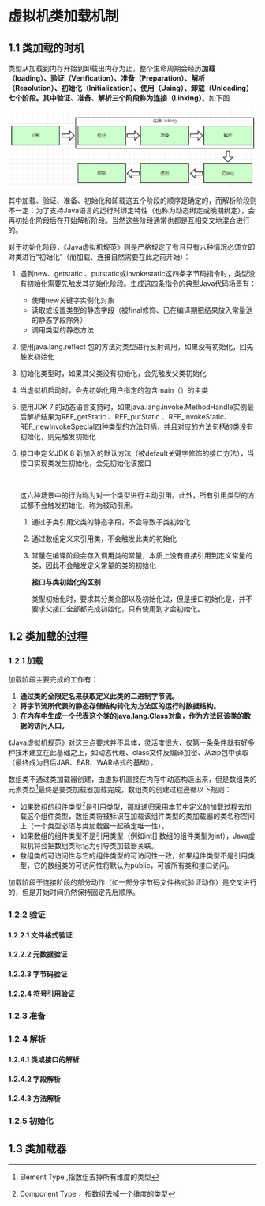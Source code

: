 # 虚拟机类加载机制

## 1.1 类加载的时机

​		类型从加载到内存开始到卸载出内存为止，整个生命周期会经历**加载（loading）、验证（Verification）、准备（Preparation）、解析（Resolution）、初始化（Initialization）、使用（Using）、卸载（Unloading）**七个阶段。其中**验证、准备、解析三个阶段称为连接（Linking）**。如下图：

![image-20210113134152946](https://raw.githubusercontent.com/LeoMao0808/weekly-notes/4b8ba1850139f1293e166bc6ad3f76794cddae3a/resource/jvm-imgs/image-20210113134152946.png)

​		其中加载、验证、准备、初始化和卸载这五个阶段的顺序是确定的，而解析阶段则不一定：为了支持Java语言的运行时绑定特性（也称为动态绑定或晚期绑定），会再初始化阶段后在开始解析阶段。当然这些阶段通常也都是互相交叉地混合进行的。

​		对于初始化阶段，《Java虚拟机规范》则是严格规定了有且只有六种情况必须立即对类进行“初始化”（而加载、连接自然需要在此之前开始）：

1. 遇到new、getstatic 、putstatic或invokestatic这四条字节码指令时，类型没有初始化需要先触发其初始化阶段。生成这四条指令的典型Java代码场景有：
   - 使用new关键字实例化对象
   - 读取或设置类型的静态字段（被final修饰、已在编译期把结果放入常量池的静态字段除外）
   - 调用类型的静态方法
   
2. 使用java.lang.reflect 包的方法对类型进行反射调用，如果没有初始化，回先触发初始化

3. 初始化类型时，如果其父类没有初始化，会先触发父类初始化

4. 当虚拟机启动时，会先初始化用户指定的包含main（）的主类

5. 使用JDK 7 的动态语言支持时，如果java.lang.invoke.MethodHandle实例最后解析结果为REF_getStatic 、REF_putStatic 、REF_invokeStatic、REF_newInvokeSpecial四种类型的方法句柄，并且对应的方法句柄的类没有初始化，则先触发初始化

6. 接口中定义JDK 8 新加入的默认方法（被default关键字修饰的接口方法），当接口实现类发生初始化，会先初始化该接口

   ​	

   ​	这六种场景中的行为称为对一个类型进行主动引用。此外，所有引用类型的方式都不会触发初始化，称为被动引用。

   1. 通过子类引用父类的静态字段，不会导致子类初始化
   
   2. 通过数组定义来引用类，不会触发此类的初始化
   
   3. 常量在编译阶段会存入调用类的常量，本质上没有直接引用到定义常量的类，因此不会触发定义常量的类的初始化
   
      **接口与类初始化的区别**
   
      类型初始化时，要求其分类全部以及初始化过，但是接口初始化是，并不要求父接口全部都完成初始化，只有使用到才会初始化。

## 1.2 类加载的过程

### 1.2.1 加载

加载阶段主要完成的工作有：

1. **通过类的全限定名来获取定义此类的二进制字节流。**
2. **将字节流所代表的静态存储结构转化为方法区的运行时数据结构。**
3. **在内存中生成一个代表这个类的java.lang.Class对象，作为方法区该类的数据的访问入口。**

​		《Java虚拟机规范》对这三点要求并不具体，灵活度很大，仅第一条条件就有好多种技术建立在此基础之上，如动态代理、class文件反编译加密、从zip包中读取（最终成为日后JAR、EAR、WAR格式的基础）。

​		数组类不通过类加载器创建，由虚拟机直接在内存中动态构造出来，但是数组类的元素类型[^一]最终是要类加载器加载完成，数组类的创建过程遵循以下规则：

* 如果数组的组件类型[^二]是引用类型，那就递归采用本节中定义的加载过程去加载这个组件类型，数组类将被标识在加载该组件类型的类加载器的类名称空间上（一个类型必须与类加载器一起确定唯一性）。
* 如果数组的组件类型不是引用类型（例如int[] 数组的组件类型为int），Java虚拟机将会把数组类标记为引导类加载器关联。
* 数组类的可访问性与它的组件类型的可访问性一致，如果组件类型不是引用类型，它的数组类的可访问性将默认为public，可被所有类和接口访问。

​		加载阶段于连接阶段的部分动作（如一部分字节码文件格式验证动作）是交叉进行的，但是开始时间仍然保持固定先后顺序。

### 1.2.2 验证

#### 1.2.2.1 文件格式验证

#### 1.2.2.2 元数据验证

#### 1.2.2.3 字节码验证

#### 1.2.2.4 符号引用验证

### 1.2.3 准备

### 1.2.4 解析

#### 1.2.4.1 类或接口的解析

#### 1.2.4.2 字段解析

#### 1.2.4.3 方法解析

### 1.2.5 初始化

## 1.3 类加载器



[^一]: Element Type ,指数组去掉所有维度的类型
[^二]: Component Type ，指数组去掉一个维度的类型